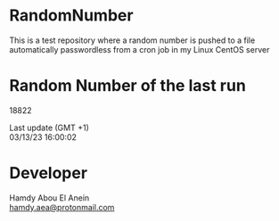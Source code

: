 # RandomNumber    
This is a test repository where a random number is pushed to a file automatically passwordless from a cron job in my Linux CentOS server    
# Random Number of the last run   
18822
      
Last update (GMT +1)    
03/13/23 16:00:02
# Developer    
Hamdy Abou El Anein   
hamdy.aea@protonmail.com
